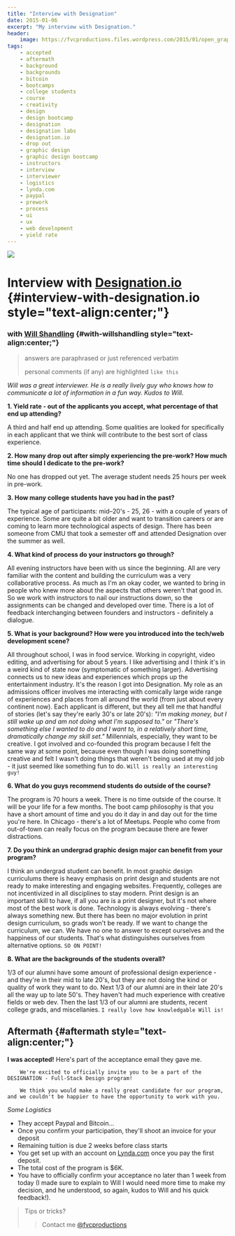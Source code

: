 ```yaml
---
title: "Interview with Designation"
date: 2015-01-06
excerpt: "My interview with Designation."
header:
    image: https://fvcproductions.files.wordpress.com/2015/01/open_graph.jpg?w=1024&h=435&crop=1
tags:
    - accepted
    - aftermath
    - background
    - backgrounds
    - bitcoin
    - bootcamps
    - college students
    - course
    - creativity
    - design
    - design bootcamp
    - designation
    - designation labs
    - designation.io
    - drop out
    - graphic design
    - graphic design bootcamp
    - instructors
    - interview
    - interviewer
    - logistics
    - lynda.com
    - paypal
    - prework
    - process
    - ui
    - ux
    - web development
    - yield rate
---
```


[![](https://designation.io/downloads/designation_logo_black/designation_vertical_black.png)](https://designation.io)

Interview with [Designation.io](https://designation.io "Designation") {#interview-with-designation.io style="text-align:center;"}
====================================================================



### with [Will Shandling](https://www.linkedin.com/in/wshandling "Will Shandling") {#with-willshandling style="text-align:center;"}

> answers are paraphrased or just referenced verbatim
>
> personal comments (if any) are highlighted `like this`

*Will was a great interviewer. He is a really lively guy who knows how
to communicate a lot of information in a fun way. Kudos to Will.*



**1. Yield rate - out of the applicants you accept, what percentage of
that end up attending?**

A third and half end up attending. Some qualities are looked for
specifically in each applicant that we think will contribute to the best
sort of class experience.



**2. How many drop out after simply experiencing the pre-work? How much
time should I dedicate to the pre-work?**

No one has dropped out yet. The average student needs 25 hours per week
in pre-work.



**3. How many college students have you had in the past?**

The typical age of participants: mid–20's - 25, 26 - with a couple of
years of experience. Some are quite a bit older and want to transition
careers or are coming to learn more technological aspects of design.
There has been someone from CMU that took a semester off and attended
Designation over the summer as well.



**4. What kind of process do your instructors go through?**

All evening instructors have been with us since the beginning. All are
very familiar with the content and building the curriculum was a very
collaborative process. As much as I'm an okay coder, we wanted to bring
in people who knew more about the aspects that others weren't that good
in. So we work with instructors to nail our instructions down, so the
assignments can be changed and developed over time. There is a lot of
feedback interchanging between founders and instructors - definitely a
dialogue.



**5. What is your background? How were you introduced into the tech/web
development scene?**

All throughout school, I was in food service. Working in copyright,
video editing, and advertising for about 5 years. I like advertising and
I think it's in a weird kind of state now (symptomatic of something
larger). Advertising connects us to new ideas and experiences which
props up the entertainment industry. It's the reason I got into
Designation. My role as an admissions officer involves me interacting
with comically large wide range of experiences and places from all
around the world (from just about every continent now). Each applicant
is different, but they all tell me that handful of stories (let's say
they're early 30's or late 20's): *"I'm making money, but I still wake
up and am not doing what I'm supposed to."* or *"There's something else
I wanted to do and I want to, in a relatively short time, dramatically
change my skill set."* Millennials, especially, they want to be
creative. I got involved and co-founded this program because I felt the
same way at some point, because even though I was doing something
creative and felt I wasn't doing things that weren't being used at my
old job - it just seemed like something fun to do.
`Will is really an interesting guy!`



**6. What do you guys recommend students do outside of the course?**

The program is 70 hours a week. There is no time outside of the course.
It will be your life for a few months. The boot camp philosophy is that
you have a short amount of time and you do it day in and day out for the
time you're here. In Chicago - there's a lot of Meetups. People who come
from out-of-town can really focus on the program because there are fewer
distractions.



**7. Do you think an undergrad graphic design major can benefit from
your program?**

I think an undergrad student can benefit. In most graphic design
curriculums there is heavy emphasis on print design and students are not
ready to make interesting and engaging websites. Frequently, colleges
are not incentivized in all disciplines to stay modern. Print design is
an important skill to have, if all you are is a print designer, but it's
not where most of the best work is done. Technology is always evolving -
there's always something new. But there has been no major evolution in
print design curriculum, so grads won't be ready. If we want to change
the curriculum, we can. We have no one to answer to except ourselves and
the happiness of our students. That's what distinguishes ourselves from
alternative options. `SO ON POINT!`



**8. What are the backgrounds of the students overall?**

1/3 of our alumni have some amount of professional design experience -
and they're in their mid to late 20's, but they are not doing the kind
or quality of work they want to do. Next 1/3 of our alumni are in their
late 20's all the way up to late 50's. They haven't had much experience
with creative fields or web dev. Then the last 1/3 of our alumni are
students, recent college grads, and miscellanies.
`I really love how knowledgable Will is!`



Aftermath {#aftermath style="text-align:center;"}
---------

**I was accepted!** Here's part of the acceptance email they gave me.

        We're excited to officially invite you to be a part of the DESIGNATION - Full-Stack Design program!

        We think you would make a really great candidate for our program, and we couldn't be happier to have the opportunity to work with you.

*Some Logistics*

-   They accept Paypal and Bitcoin…
-   Once you confirm your participation, they'll shoot an invoice for
    your deposit
-   Remaining tuition is due 2 weeks before class starts
-   You get set up with an account on
    [Lynda.com](https://lynda.com "Lynda") once you pay the first
    deposit.
-   The total cost of the program is \$6K.
-   You have to officially confirm your acceptance no later than 1 week
    from today (I made sure to explain to Will I would need more time to
    make my decision, and he understood, so again, kudos to Will and his
    quick feedback!).



> Tips or tricks?
>
> > Contact me
> > [@fvcproductions](https://twitter.com/fvcproductions "Twitter - FVCproductions")
